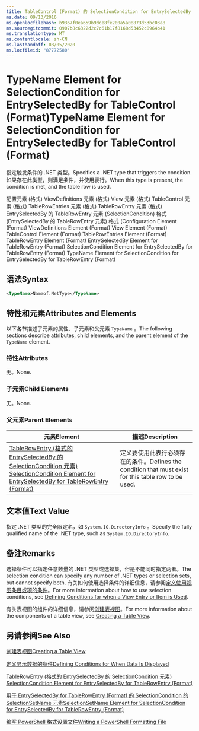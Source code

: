```yaml
---
title: TableControl (Format) 的 SelectionCondition for EntrySelectedBy 的 TypeName 元素 |Microsoft Docs
ms.date: 09/13/2016
ms.openlocfilehash: b9367f0ea659b9dce8fe200a5a08873d53bc03a8
ms.sourcegitcommit: 0907b8c6322d2c7c61b17f8168d53452c8964b41
ms.translationtype: MT
ms.contentlocale: zh-CN
ms.lasthandoff: 08/05/2020
ms.locfileid: "87772580"
---
```

# <a name="typename-element-for-selectioncondition-for-entryselectedby-for-tablecontrol-format"></a><span data-ttu-id="1267e-102">TypeName Element for SelectionCondition for EntrySelectedBy for TableControl (Format)</span><span class="sxs-lookup"><span data-stu-id="1267e-102">TypeName Element for SelectionCondition for EntrySelectedBy for TableControl (Format)</span></span>

<span data-ttu-id="1267e-103">指定触发条件的 .NET 类型。</span><span class="sxs-lookup"><span data-stu-id="1267e-103">Specifies a .NET type that triggers the condition.</span></span> <span data-ttu-id="1267e-104">如果存在此类型，则满足条件，并使用表行。</span><span class="sxs-lookup"><span data-stu-id="1267e-104">When this type is present, the condition is met, and the table row is used.</span></span>

<span data-ttu-id="1267e-105">配置元素 (格式) ViewDefinitions 元素 (格式) View 元素 (格式) TableControl 元素 (格式) TableRowEntries 元素 (格式) TableRowEntry 元素 (格式) EntrySelectedBy 的 TableRowEntry 元素 (SelectionCondition) 格式 (EntrySelectedBy 的 TableRowEntry 元素) 格式 (</span><span class="sxs-lookup"><span data-stu-id="1267e-105">Configuration Element (Format) ViewDefinitions Element (Format) View Element (Format) TableControl Element (Format) TableRowEntries Element (Format) TableRowEntry Element (Format) EntrySelectedBy Element for TableRowEntry (Format) SelectionCondition Element for EntrySelectedBy for TableRowEntry (Format) TypeName Element for SelectionCondition for EntrySelectedBy for TableRowEntry (Format)</span></span>

## <a name="syntax"></a><span data-ttu-id="1267e-106">语法</span><span class="sxs-lookup"><span data-stu-id="1267e-106">Syntax</span></span>

```xml
<TypeName>Nameof.NetType</TypeName>
```

## <a name="attributes-and-elements"></a><span data-ttu-id="1267e-107">特性和元素</span><span class="sxs-lookup"><span data-stu-id="1267e-107">Attributes and Elements</span></span>

<span data-ttu-id="1267e-108">以下各节描述了元素的属性、子元素和父元素 `TypeName` 。</span><span class="sxs-lookup"><span data-stu-id="1267e-108">The following sections describe attributes, child elements, and the parent element of the `TypeName` element.</span></span>

### <a name="attributes"></a><span data-ttu-id="1267e-109">特性</span><span class="sxs-lookup"><span data-stu-id="1267e-109">Attributes</span></span>

<span data-ttu-id="1267e-110">无。</span><span class="sxs-lookup"><span data-stu-id="1267e-110">None.</span></span>

### <a name="child-elements"></a><span data-ttu-id="1267e-111">子元素</span><span class="sxs-lookup"><span data-stu-id="1267e-111">Child Elements</span></span>

<span data-ttu-id="1267e-112">无。</span><span class="sxs-lookup"><span data-stu-id="1267e-112">None.</span></span>

### <a name="parent-elements"></a><span data-ttu-id="1267e-113">父元素</span><span class="sxs-lookup"><span data-stu-id="1267e-113">Parent Elements</span></span>

|<span data-ttu-id="1267e-114">元素</span><span class="sxs-lookup"><span data-stu-id="1267e-114">Element</span></span>|<span data-ttu-id="1267e-115">描述</span><span class="sxs-lookup"><span data-stu-id="1267e-115">Description</span></span>|
|-------------|-----------------|
|[<span data-ttu-id="1267e-116">TableRowEntry (格式的 EntrySelectedBy 的 SelectionCondition 元素) </span><span class="sxs-lookup"><span data-stu-id="1267e-116">SelectionCondition Element for EntrySelectedBy for TableRowEntry (Format)</span></span>](./selectioncondition-element-for-entryselectedby-for-tablecontrol-format.md)|<span data-ttu-id="1267e-117">定义要使用此表行必须存在的条件。</span><span class="sxs-lookup"><span data-stu-id="1267e-117">Defines the condition that must exist for this table row to be used.</span></span>|

## <a name="text-value"></a><span data-ttu-id="1267e-118">文本值</span><span class="sxs-lookup"><span data-stu-id="1267e-118">Text Value</span></span>

<span data-ttu-id="1267e-119">指定 .NET 类型的完全限定名，如 `System.IO.DirectoryInfo` 。</span><span class="sxs-lookup"><span data-stu-id="1267e-119">Specify the fully qualified name of the .NET type, such as `System.IO.DirectoryInfo`.</span></span>

## <a name="remarks"></a><span data-ttu-id="1267e-120">备注</span><span class="sxs-lookup"><span data-stu-id="1267e-120">Remarks</span></span>

<span data-ttu-id="1267e-121">选择条件可以指定任意数量的 .NET 类型或选择集，但是不能同时指定两者。</span><span class="sxs-lookup"><span data-stu-id="1267e-121">The selection condition can specify any number of .NET types or selection sets, but cannot specify both.</span></span> <span data-ttu-id="1267e-122">有关如何使用选择条件的详细信息，请参阅[定义使用视图条目或项的条件](./defining-conditions-for-displaying-data.md)。</span><span class="sxs-lookup"><span data-stu-id="1267e-122">For more information about how to use selection conditions, see [Defining Conditions for when a View Entry or Item is Used](./defining-conditions-for-displaying-data.md).</span></span>

<span data-ttu-id="1267e-123">有关表视图的组件的详细信息，请参阅[创建表视图](./creating-a-table-view.md)。</span><span class="sxs-lookup"><span data-stu-id="1267e-123">For more information about the components of a table view, see [Creating a Table View](./creating-a-table-view.md).</span></span>

## <a name="see-also"></a><span data-ttu-id="1267e-124">另请参阅</span><span class="sxs-lookup"><span data-stu-id="1267e-124">See Also</span></span>

[<span data-ttu-id="1267e-125">创建表视图</span><span class="sxs-lookup"><span data-stu-id="1267e-125">Creating a Table View</span></span>](./creating-a-table-view.md)

[<span data-ttu-id="1267e-126">定义显示数据的条件</span><span class="sxs-lookup"><span data-stu-id="1267e-126">Defining Conditions for When Data Is Displayed</span></span>](./defining-conditions-for-displaying-data.md)

[<span data-ttu-id="1267e-127">TableRowEntry (格式的 EntrySelectedBy 的 SelectionCondition 元素) </span><span class="sxs-lookup"><span data-stu-id="1267e-127">SelectionCondition Element for EntrySelectedBy for TableRowEntry (Format)</span></span>](./selectioncondition-element-for-entryselectedby-for-tablecontrol-format.md)

[<span data-ttu-id="1267e-128">用于 EntrySelectedBy for TableRowEntry (Format) 的 SelectionCondition 的 SelectionSetName 元素</span><span class="sxs-lookup"><span data-stu-id="1267e-128">SelectionSetName Element for SelectionCondition for EntrySelectedBy for TableRowEntry (Format)</span></span>](./selectionsetname-element-for-selectioncondition-for-entryselectedby-for-tablecontrol-format.md)

[<span data-ttu-id="1267e-129">编写 PowerShell 格式设置文件</span><span class="sxs-lookup"><span data-stu-id="1267e-129">Writing a PowerShell Formatting File</span></span>](./writing-a-powershell-formatting-file.md)
